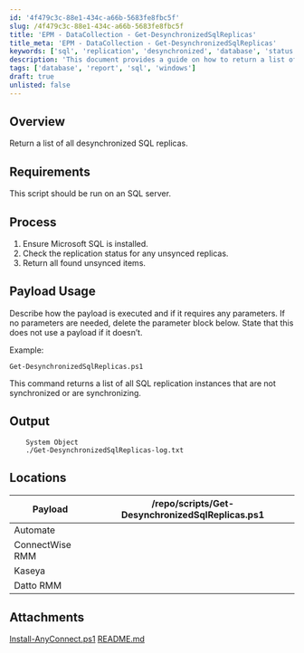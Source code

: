 ```yaml
---
id: '4f479c3c-88e1-434c-a66b-5683fe8fbc5f'
slug: /4f479c3c-88e1-434c-a66b-5683fe8fbc5f
title: 'EPM - DataCollection - Get-DesynchronizedSqlReplicas'
title_meta: 'EPM - DataCollection - Get-DesynchronizedSqlReplicas'
keywords: ['sql', 'replication', 'desynchronized', 'database', 'status']
description: 'This document provides a guide on how to return a list of all desynchronized SQL replicas. It includes requirements, process steps, usage, and output details for executing the script on an SQL server.'
tags: ['database', 'report', 'sql', 'windows']
draft: true
unlisted: false
---
```


## Overview

Return a list of all desynchronized SQL replicas.

## Requirements

This script should be run on an SQL server.

## Process

1. Ensure Microsoft SQL is installed.
2. Check the replication status for any unsynced replicas.
3. Return all found unsynced items.

## Payload Usage

Describe how the payload is executed and if it requires any parameters. If no parameters are needed, delete the parameter block below. State that this does not use a payload if it doesn’t.

Example:
```
Get-DesynchronizedSqlReplicas.ps1
```
This command returns a list of all SQL replication instances that are not synchronized or are synchronizing.

## Output

```
    System Object
    ./Get-DesynchronizedSqlReplicas-log.txt
```

## Locations

| Payload                            | /repo/scripts/Get-DesynchronizedSqlReplicas.ps1 |
|------------------------------------|-------------------------------------------------|
| Automate                           |                                                 |
| ConnectWise RMM                   |                                                 |
| Kaseya                            |                                                 |
| Datto RMM                         |                                                 |
## Attachments
[Install-AnyConnect.ps1](<../../static/attachments/itg/10361486/Install-AnyConnect.ps1>)
[README.md](/docs)
